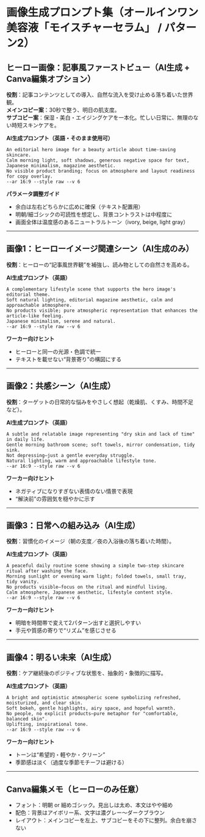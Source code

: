 # 画像生成プロンプト集（オールインワン美容液「モイスチャーセラム」 / パターン2）

## ヒーロー画像：記事風ファーストビュー（AI生成 + Canva編集オプション）
**役割**：記事コンテンツとしての導入、自然な流入を受け止める落ち着いた世界観。  
**メインコピー案**：30秒で整う、明日の肌支度。  
**サブコピー案**：保湿・美白・エイジングケアを一本化。忙しい日常に、無理のない時短スキンケアを。

**AI生成プロンプト（英語・そのまま使用可）**
```
An editorial hero image for a beauty article about time-saving skincare.
Calm morning light, soft shadows, generous negative space for text, Japanese minimalism, magazine aesthetic.
No visible product branding; focus on atmosphere and layout readiness for copy overlay.
--ar 16:9 --style raw --v 6
```

**パラメータ調整ガイド**
- 余白は左右どちらかに広めに確保（テキスト配置用）
- 明朝/細ゴシックの可読性を想定し、背景コントラストは中程度に
- 画面全体は温度感のあるニュートラルトーン（ivory, beige, light gray）

---

## 画像1：ヒーローイメージ関連シーン（AI生成のみ）
**役割**：ヒーローの“記事風世界観”を補強し、読み物としての自然さを高める。

**AI生成プロンプト（英語）**
```
A complementary lifestyle scene that supports the hero image's editorial theme.
Soft natural lighting, editorial magazine aesthetic, calm and approachable atmosphere.
No products visible; pure atmospheric representation that enhances the article-like feeling.
Japanese minimalism, serene and natural.
--ar 16:9 --style raw --v 6
```

**ワーカー向けヒント**
- ヒーローと同一の光源・色調で統一
- テキストを載せない“背景寄り”の構図にする

---

## 画像2：共感シーン（AI生成）
**役割**：ターゲットの日常的な悩みをやさしく想起（乾燥肌、くすみ、時間不足 など）。

**AI生成プロンプト（英語）**
```
A subtle and relatable image representing "dry skin and lack of time" in daily life.
Gentle morning bathroom scene; soft towels, mirror condensation, tidy sink.
Not depressing—just a gentle everyday struggle.
Natural lighting, warm and approachable lifestyle tone.
--ar 16:9 --style raw --v 6
```

**ワーカー向けヒント**
- ネガティブになりすぎない表情のない情景で表現
- “解決前”の雰囲気を穏やかに示す

---

## 画像3：日常への組み込み（AI生成）
**役割**：習慣化のイメージ（朝の支度／夜の入浴後の落ち着いた時間）。

**AI生成プロンプト（英語）**
```
A peaceful daily routine scene showing a simple two-step skincare ritual after washing the face.
Morning sunlight or evening warm light; folded towels, small tray, tidy vanity.
No products visible—focus on the ritual and mindful living.
Calm atmosphere, Japanese aesthetic, lifestyle content style.
--ar 16:9 --style raw --v 6
```

**ワーカー向けヒント**
- 明暗を時間帯で変えて2パターン出すと選択しやすい
- 手元や質感の寄りで“リズム”を感じさせる

---

## 画像4：明るい未来（AI生成）
**役割**：ケア継続後のポジティブな状態を、抽象的・象徴的に描写。

**AI生成プロンプト（英語）**
```
A bright and optimistic atmospheric scene symbolizing refreshed, moisturized, and clear skin.
Soft bokeh, gentle highlights, airy space, and hopeful warmth.
No people, no explicit products—pure metaphor for "comfortable, balanced skin".
Uplifting, inspirational tone.
--ar 16:9 --style raw --v 6
```

**ワーカー向けヒント**
- トーンは“希望的・軽やか・クリーン”
- 季節感は淡く（過度な季節モチーフは避ける）

---

## Canva編集メモ（ヒーローのみ任意）
- フォント：明朝 or 細めゴシック。見出しは太め、本文はやや細め
- 配色：背景はアイボリー系、文字は濃グレー〜ダークブラウン
- レイアウト：メインコピーを左上、サブコピーをその下に整列。余白を崩さない

